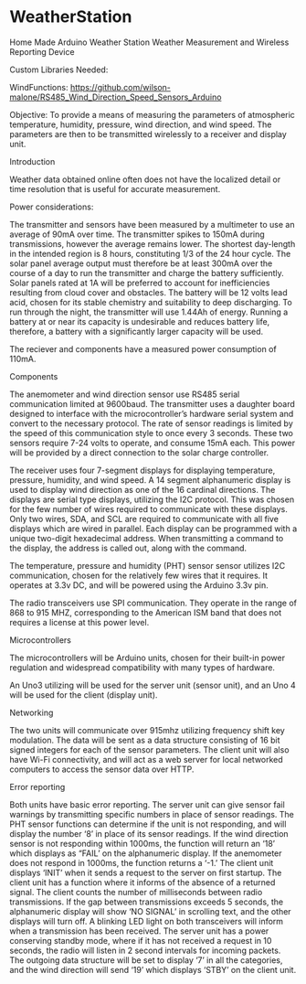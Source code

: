 # WeatherStation
Home Made Arduino Weather Station
Weather Measurement and Wireless Reporting Device

Custom Libraries Needed:

WindFunctions: https://github.com/wilson-malone/RS485_Wind_Direction_Speed_Sensors_Arduino


Objective: To provide a means of measuring the parameters of atmospheric temperature, humidity, pressure, wind direction, and wind speed. The parameters are then to be transmitted wirelessly to a receiver and display unit.


Introduction

Weather data obtained online often does not have the localized detail or time resolution that is useful for accurate measurement. 

Power considerations: 

The transmitter and sensors have been measured by a multimeter to use an average of 90mA over time. The transmitter spikes to 150mA during transmissions, however the average remains lower. The shortest day-length in the intended region is 8 hours, constituting 1/3 of the 24 hour cycle. The solar panel average output must therefore be at least 300mA over the course of a day to run the transmitter and charge the battery sufficiently. Solar panels rated at 1A will be preferred to account for inefficiencies resulting from cloud cover and obstacles. The battery will be 12 volts lead acid, chosen for its stable chemistry and suitability to deep discharging. To run through the night, the transmitter will use 1.44Ah of energy. Running a battery at or near its capacity is undesirable and reduces battery life, therefore, a battery with a significantly larger capacity will be used.

The reciever and components have a measured power consumption of 110mA.


Components

The anemometer and wind direction sensor use RS485 serial communication limited at 9600baud. The transmitter uses a daughter board designed to interface with the microcontroller’s hardware serial system and convert to the necessary protocol. The rate of sensor readings is limited by the speed of this communication style to once every 3 seconds. These two sensors require 7-24 volts to operate, and consume 15mA each. This power will be provided by a direct connection to the solar charge controller.

The receiver uses four 7-segment displays for displaying temperature, pressure, humidity, and wind speed. A 14 segment alphanumeric display is used to display wind direction as one of the 16 cardinal directions. The displays are serial type displays, utilizing the I2C protocol. This was chosen for the few number of wires required to communicate with these displays. Only two wires, SDA, and SCL are required to communicate with all five displays which are wired in parallel. Each display can be programmed with a unique two-digit hexadecimal address. When transmitting a command to the display, the address is called out, along with the command.

The temperature, pressure and humidity (PHT) sensor sensor utilizes I2C communication, chosen for the relatively few wires that it requires. It operates at 3.3v DC, and will be powered using the Arduino 3.3v pin.

The radio transceivers use SPI communication. They operate in the range of 868 to 915 MHZ, corresponding to the American ISM band that does not requires a license at this power level. 

Microcontrollers

The microcontrollers will be Arduino units, chosen for their built-in power regulation and widespread compatibility with many types of hardware.

An Uno3 utilizing will be used for the server unit (sensor unit), and an Uno 4 will be used for the client (display unit).

Networking

The two units will communicate over 915mhz utilizing frequency shift key modulation. The data will be sent as a data structure consisting of 16 bit signed integers for each of the sensor parameters. The client unit will also have Wi-Fi connectivity, and will act as a web server for local networked computers to access the sensor data over HTTP.

Error reporting

Both units have basic error reporting. The server unit can give sensor fail warnings by transmitting specific numbers in place of sensor readings. The PHT sensor functions can determine if the unit is not responding, and will display the number ‘8’ in place of its sensor readings. If the wind direction sensor is not responding within 1000ms, the function will return an ‘18’ which displays as “FAIL’ on the alphanumeric display. If the anemometer does not respond in 1000ms, the function returns a ‘-1.’ The client unit displays ‘INIT’ when it sends a request to the server on first startup. The client unit has a function where it informs of the absence of a returned signal. The client counts the number of milliseconds between radio transmissions. If the gap between transmissions exceeds 5 seconds, the alphanumeric display will show ‘NO SIGNAL’ in scrolling text, and the other displays will turn off. A blinking  LED light on both transceivers will inform when a transmission has been received. The server unit has a power conserving standby mode, where if it has not received a request in 10 seconds, the radio will listen in 2 second intervals for incoming packets. The outgoing data structure will be set to display ‘7’ in all the categories, and the wind direction will send ‘19’ which displays ‘STBY’ on the client unit. 

